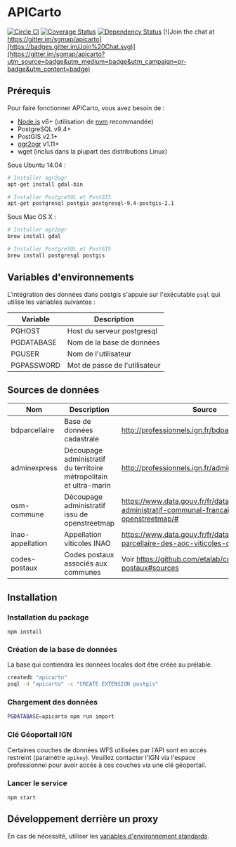 # APICarto

[![Circle CI](https://circleci.com/gh/sgmap/apicarto/tree/master.svg?style=shield)](https://circleci.com/gh/sgmap/apicarto/tree/master)
[![Coverage Status](https://coveralls.io/repos/sgmap/apicarto/badge.svg?branch=master&service=github)](https://coveralls.io/github/sgmap/apicarto?branch=master)
[![Dependency Status](https://david-dm.org/sgmap/apicarto.svg?style=flat)](https://david-dm.org/sgmap/apicarto)
[![Join the chat at https://gitter.im/sgmap/apicarto](https://badges.gitter.im/Join%20Chat.svg)](https://gitter.im/sgmap/apicarto?utm_source=badge&utm_medium=badge&utm_campaign=pr-badge&utm_content=badge)

## Prérequis

Pour faire fonctionner APICarto, vous avez besoin de :

* [Node.js](https://nodejs.org) v6+ (utilisation de [nvm](https://github.com/creationix/nvm) recommandée)
* PostgreSQL v9.4+
* PostGIS v2.1+
* [ogr2ogr](http://www.gdal.org/ogr2ogr.html) v1.11+
* wget (inclus dans la plupart des distributions Linux)

Sous Ubuntu 14.04 :
```bash
# Installer ogr2ogr
apt-get install gdal-bin

# Installer PostgreSQL et PostGIS
apt-get postgresql postgis postgresql-9.4-postgis-2.1
```

Sous Mac OS X :
```bash
# Installer ogr2ogr
brew install gdal

# Installer PostgreSQL et PostGIS
brew install postgresql postgis
```


## Variables d'environnements

L'intégration des données dans postgis s'appuie sur l'exécutable `psql` qui utilise les variables suivantes :

| Variable   | Description                   |
|------------|-------------------------------|
| PGHOST     | Host du serveur postgresql    |
| PGDATABASE | Nom de la base de données     |
| PGUSER     | Nom de l'utilisateur          |
| PGPASSWORD | Mot de passe de l'utilisateur |


## Sources de données

| Nom              | Description                                                        | Source                                                                                                 |
|------------------|--------------------------------------------------------------------|--------------------------------------------------------------------------------------------------------|
| bdparcellaire    | Base de données cadastrale                                         | http://professionnels.ign.fr/bdparcellaire                                                             |
| adminexpress     | Découpage administratif du territoire métropolitain et ultra-marin | http://professionnels.ign.fr/adminexpress                                                              |
| osm-commune      | Découpage administratif issu de openstreetmap                      | https://www.data.gouv.fr/fr/datasets/decoupage-administratif-communal-francais-issu-d-openstreetmap/#  |
| inao-appellation | Appellation viticoles INAO                                         | https://www.data.gouv.fr/fr/datasets/delimitation-parcellaire-des-aoc-viticoles-de-linao/#_            |
| codes-postaux    | Codes postaux associés aux communes                                | Voir https://github.com/etalab/codes-postaux#sources                                                   |



## Installation

### Installation du package

```
npm install
```

### Création de la base de données

La base qui contiendra les données locales doit être créée au prélable.

```bash
createdb "apicarto"
psql -d "apicarto" -c "CREATE EXTENSION postgis"
```


### Chargement des données

```bash
PGDATABASE=apicarto npm run import
```

### Clé Géoportail IGN

Certaines couches de données WFS utilisées par l'API sont en accès restreint (paramètre `apikey`). Veuillez contacter l'IGN via l'espace professionnel pour avoir accès à ces couches via une clé géoportail.

### Lancer le service

```
npm start
```

## Développement derrière un proxy

En cas de nécessité, utiliser les [variables d'environnement standards](https://www.npmjs.com/package/request#controlling-proxy-behaviour-using-environment-variables).
